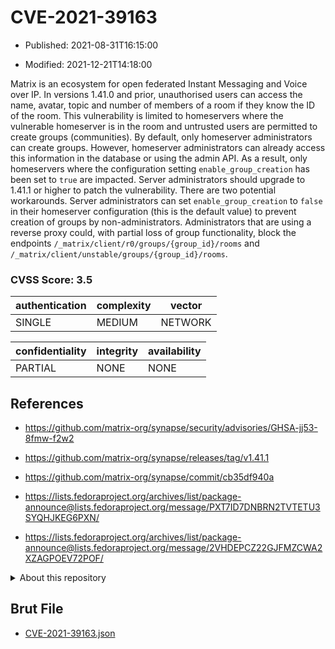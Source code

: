 # CVE-2021-39163

- Published: 2021-08-31T16:15:00

- Modified: 2021-12-21T14:18:00

Matrix is an ecosystem for open federated Instant Messaging and Voice over IP. In versions 1.41.0 and prior, unauthorised users can access the name, avatar, topic and number of members of a room if they know the ID of the room. This vulnerability is limited to homeservers where the vulnerable homeserver is in the room and untrusted users are permitted to create groups (communities). By default, only homeserver administrators can create groups. However, homeserver administrators can already access this information in the database or using the admin API. As a result, only homeservers where the configuration setting `enable_group_creation` has been set to `true` are impacted. Server administrators should upgrade to 1.41.1 or higher to patch the vulnerability. There are two potential workarounds. Server administrators can set `enable_group_creation` to `false` in their homeserver configuration (this is the default value) to prevent creation of groups by non-administrators. Administrators that are using a reverse proxy could, with partial loss of group functionality, block the endpoints `/_matrix/client/r0/groups/{group_id}/rooms` and `/_matrix/client/unstable/groups/{group_id}/rooms`.

### CVSS Score: **3.5**

| authentication | complexity | vector |
| --- | --- | --- |
| SINGLE | MEDIUM | NETWORK |

| confidentiality | integrity | availability |
| --- | --- | --- |
| PARTIAL | NONE | NONE |

## References

* https://github.com/matrix-org/synapse/security/advisories/GHSA-jj53-8fmw-f2w2

* https://github.com/matrix-org/synapse/releases/tag/v1.41.1

* https://github.com/matrix-org/synapse/commit/cb35df940a

* https://lists.fedoraproject.org/archives/list/package-announce@lists.fedoraproject.org/message/PXT7ID7DNBRN2TVTETU3SYQHJKEG6PXN/

* https://lists.fedoraproject.org/archives/list/package-announce@lists.fedoraproject.org/message/2VHDEPCZ22GJFMZCWA2XZAGPOEV72POF/

<details>
<summary>About this repository</summary> 

  This repository is part of the project [Live Hack CVE](https://github.com/Live-Hack-CVE). Main website can be found [www.live-hack.org](https://www.live-hack.org) 
  
  Made by [Sn0wAlice](https://github.com/Sn0wAlice) for the people that care about security and need to have a feed of the latest CVEs. Hope you enjoy it, don't forget to star the repo and follow me on [Twitter](https://twitter.com/Sn0wAlice) and [Github](https://github.com/Sn0wAlice). And that is my [personnal website](https://www.alice-snow.me/)

  - [Home Page](https://github.com/Live-Hack-CVE)
  - [Framework](https://github.com/Live-Hack-CVE/cve-framework)
  - [CVE database](https://github.com/Live-Hack-CVE/full_database)
  - [Changelog](https://github.com/Live-Hack-CVE/Changelog)
</details>

## Brut File

* [CVE-2021-39163.json](https://raw.githubusercontent.com/Live-Hack-CVE/full_database/main/cves/2021/CVE-2021-39163.json)

